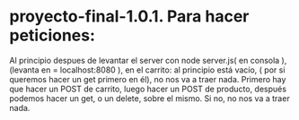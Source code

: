 # proyecto-final-1.0.1. Para hacer peticiones: 
Al principio despues de levantar el server con node server.js( en consola ),
(levanta en = localhost:8080 ), en el carrito: al principio está vacío, 
( por si queremos hacer un get primero en él), no nos va a traer nada.
Primero hay que hacer un POST de carrito, luego hacer un POST de producto,
después podemos hacer un  get, o un delete, sobre el mismo. Si no, no nos va a traer nada. 
